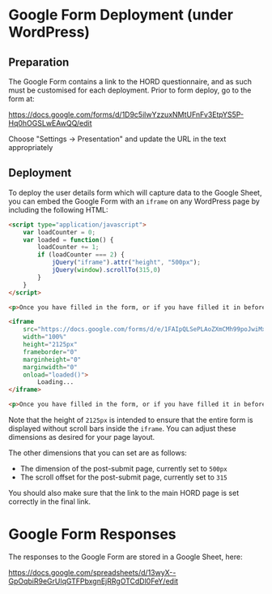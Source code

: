 # Google Form Deployment (under WordPress)

## Preparation

The Google Form contains a link to the HORD questionnaire, and as such
must be customised for each deployment.  Prior to form deploy, go to the
form at:

https://docs.google.com/forms/d/1D9c5ilwYzzuxNMtUFnFv3EtpYS5P-Hq0hOGSLwEAwQQ/edit

Choose "Settings -> Presentation" and update the URL in the text appropriately

## Deployment

To deploy the user details form which will capture data to the Google
Sheet, you can embed the Google Form with an `iframe` on any WordPress
page by including the following HTML:

```html
<script type="application/javascript">
    var loadCounter = 0;
    var loaded = function() {
        loadCounter += 1;
        if (loadCounter === 2) {
            jQuery("iframe").attr("height", "500px");
            jQuery(window).scrollTo(315,0)
        }
    }
</script>

<p>Once you have filled in the form, or if you have filled it in before, then go straight to the questionnaire <a href="/hord">here</a></p>

<iframe 
    src="https://docs.google.com/forms/d/e/1FAIpQLSePLAoZXmCMh99poJwiMxEj7On6lhsdHknSMASSNzub9r4Lug/viewform?embedded=true&hl=en" 
    width="100%" 
    height="2125px" 
    frameborder="0" 
    marginheight="0" 
    marginwidth="0"
    onload="loaded()">
        Loading...
</iframe>

<p>Once you have filled in the form, or if you have filled it in before, then go straight to the questionnaire <a href="/hord">here</a></p>
```

Note that the height of `2125px` is intended to ensure that the entire
form is displayed without scroll bars inside the `iframe`.  You can adjust
these dimensions as desired for your page layout.

The other dimensions that you can set are as follows:

* The dimension of the post-submit page, currently set to `500px`
* The scroll offset for the post-submit page, currently set to `315`

You should also make sure that the link to the main HORD page is set correctly
in the final link.

# Google Form Responses

The responses to the Google Form are stored in a Google Sheet, here:

https://docs.google.com/spreadsheets/d/13wyX--GpOqbiR9eGrUlqGTFPbxgnEjRRgOTCdDl0FeY/edit

